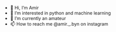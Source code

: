 - 👋 Hi, I’m Amir
- 👀 I’m interested in python and machine learning
- 🌱 I’m currently an amateur
- 📫 How to reach me @amir._.byn on instagram

<!---
DirtyJohnny85/DirtyJohnny85 is a ✨ special ✨ repository because its `README.md` (this file) appears on your GitHub profile.
You can click the Preview link to take a look at your changes.
--->

